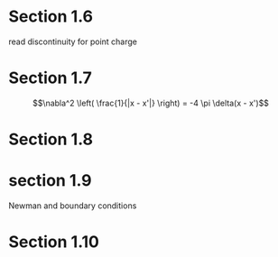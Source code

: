 # Section 1.6

read discontinuity for point charge



# Section 1.7
$$\nabla^2 \left( \frac{1}{|x - x'|} \right) = -4 \pi \delta(x - x')$$

# Section 1.8

# section 1.9
Newman and boundary conditions

# Section 1.10

